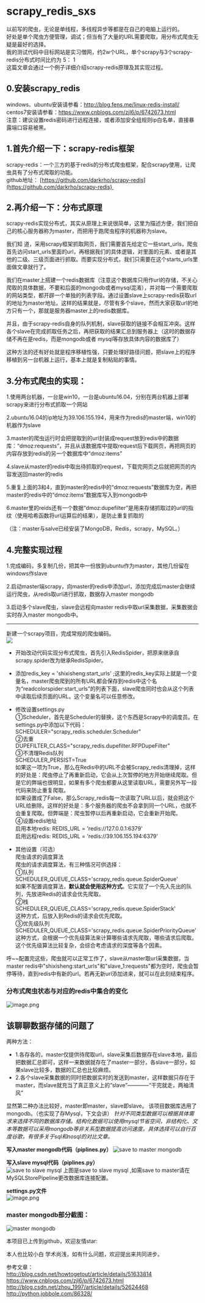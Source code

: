 # scrapy_redis_sxs
以前写的爬虫，无论是单线程，多线程异步等都是在自己的电脑上运行的。  
好处是单个爬虫方便管理，调试；但当有了大量的URL需要爬取，用分布式爬虫无疑是最好的选择。  
我的测试代码中目标网站是实习僧网，约2w个URL，单个scrapy与3个scrapy-redis分布式时间比约为 5： 1  
这篇文章会通过一个例子详细介绍scrapy-redis原理及其实现过程。  
## 0.安装scrapy_redis
windows、ubuntu安装请参看：http://blog.fens.me/linux-redis-install/  
centos7安装请参看：https://www.cnblogs.com/zjl6/p/6742673.html  
注意：建议设置redis密码进行远程连接，或者添加安全组规则ip白名单，直接暴露端口容易被黑。
## 1.首先介绍一下：scrapy-redis框架
scrapy-redis：一个三方的基于redis的分布式爬虫框架，配合scrapy使用，让爬虫具有了分布式爬取的功能。  
github地址： [https://github.com/darkrho/scrapy-redis](https://github.com/darkrho/scrapy-redis) 
## 2.再介绍一下：分布式原理
scrapy-redis实现分布式，其实从原理上来说很简单，这里为描述方便，我们把自己的核心服务器称为master，而把用于跑爬虫程序的机器称为slave。

我们知 道，采用scrapy框架抓取网页，我们需要首先给定它一些start_urls，爬虫首先访问start_urls里面的url，再根据我们的具体逻辑，对里面的元素、或者是其他的二级、三级页面进行抓取。而要实现分布式，我们只需要在这个starts_urls里面做文章就行了。

我们在master上搭建一个redis数据库（注意这个数据库只用作url的存储，不关心爬取的具体数据，不要和后面的mongodb或者mysql混淆），并对每一个需要爬取的网站类型，都开辟一个单独的列表字段。通过设置slave上scrapy-redis获取url的地址为master地址。这样的结果就是，尽管有多个slave，然而大家获取url的地方只有一个，那就是服务器master上的redis数据库。

并且，由于scrapy-redis自身的队列机制，slave获取的链接不会相互冲突。这样各个slave在完成抓取任务之后，再把获取的结果汇总到服务器上（这时的数据存储不再在是redis，而是mongodb或者 mysql等存放具体内容的数据库了）

这种方法的还有好处就是程序移植性强，只要处理好路径问题，把slave上的程序移植到另一台机器上运行，基本上就是复制粘贴的事情。
## 3.分布式爬虫的实现：
1.使用两台机器，一台是win10，一台是ubuntu16.04，分别在两台机器上部署scrapy来进行分布式抓取一个网站

2.ubuntu16.04的ip地址为39.106.155.194，用来作为redis的master端，win10的机器作为slave

3.master的爬虫运行时会把提取到的url封装成request放到redis中的数据库：“dmoz:requests”，并且从该数据库中提取request后下载网页，再把网页的内容存放到redis的另一个数据库中“dmoz:items”

4.slave从master的redis中取出待抓取的request，下载完网页之后就把网页的内容发送回master的redis

5.重复上面的3和4，直到master的redis中的“dmoz:requests”数据库为空，再把master的redis中的“dmoz:items”数据库写入到mongodb中

6.master里的reids还有一个数据“dmoz:dupefilter”是用来存储抓取过的url的指纹（使用哈希函数将url运算后的结果），是防止重复抓取的

（注：master与salve已经安装了MongoDB，Redis，scrapy，MySQL。）


## 4.完整实现过程
1.完成编码，多复制几份，把其中一份放到ubuntu作为master，其他几份留在windows作slave  

2.启动master端scrapy，向master的redis中添加url，添加完成后master会继续运行爬虫，从redis取url进行抓取，数据存入master mongodb  

3.启动多个slave爬虫，slave会远程向master redis中取url采集数据，采集数据会实时存入master mongodb中。  

---
新建一个scrapy项目，完成常规的爬虫编码。  
![](https://upload-images.jianshu.io/upload_images/9136166-01597cdaee575e16.png?imageMogr2/auto-orient/strip%7CimageView2/2/w/1240)

- 开始改动代码实现分布式爬虫，首先引入RedisSpider，把原来继承自scrapy.spider改为继承RedisSpider。

- 添加redis_key = 'shixisheng:start_urls'  ;这里的redis_key实际上就是一个变量名，master爬虫爬到的所有URL都会保存到redis中这个名为“readcolorspider:start_urls”的列表下面，slave爬虫同时也会从这个列表中读取后续页面的URL。这个变量名可以任意修改。
- 修改设置settings.py  
①Scheduler，首先是Scheduler的替换，这个东西是Scrapy中的调度员。在settings.py中添加以下代码：  
SCHEDULER="scrapy_redis.scheduler.Scheduler"  
②去重  
DUPEFILTER_CLASS="scrapy_redis.dupefilter.RFPDupeFilter"  
③不清理Redis队列  
SCHEDULER_PERSIST=True  
如果这一项为True，那么在Redis中的URL不会被Scrapy_redis清理掉，这样的好处是：爬虫停止了再重新启动，它会从上次暂停的地方开始继续爬取。但是它的弊端也很明显，如果有多个爬虫都要从这里读取URL，需要另外写一段代码来防止重复爬取。  
如果设置成了False，那么Scrapy_redis每一次读取了URL以后，就会把这个URL给删除。这样的好处是：多个服务器的爬虫不会拿到同一个URL，也就不会重复爬取。但弊端是：爬虫暂停以后再重新启动，它会重新开始爬。  
④设置redis地址  
启用本地redis:   REDIS_URL = 'redis://127.0.0.1:6379'  
启用远程redis:   REDIS_URL = 'redis://39.106.155.194:6379'  
- 其他设置（可选）  
爬虫请求的调度算法  
爬虫的请求调度算法，有三种情况可供选择：  
①队列  
SCHEDULER_QUEUE_CLASS='scrapy_redis.queue.SpiderQueue'  
如果不配置调度算法，**默认就会使用这种方式**。它实现了一个先入先出的队列，先放进Redis的请求会优先爬取。  
②栈  
SCHEDULER_QUEUE_CLASS='scrapy_redis.queue.SpiderStack'  
这种方式，后放入到Redis的请求会优先爬取。  
③优先级队列  
SCHEDULER_QUEUE_CLASS='scrapy_redis.queue.SpiderPriorityQueue'  
这种方式，会根据一个优先级算法来计算哪些请求先爬取，哪些请求后爬取。这个优先级算法比较复杂，会综合考虑请求的深度等各个因素。  

呼~~配置完这些，爬虫就可以正常工作了，slave从master取url采集数据，当master redis中"shixisheng:start_urls"和"slave_1:requests"都为空时，爬虫会暂停等待，直到redis中有新的url。若再无新url添加进来，就可以在此刻结束程序。

### 分布式爬虫状态与对应的redis中集合的变化
![image.png](https://upload-images.jianshu.io/upload_images/9136166-3e0da60729e6929d.png?imageMogr2/auto-orient/strip%7CimageView2/2/w/1240)



## 该聊聊数据存储的问题了
两种方法：
- 1.各存各的，master仅提供待爬取url，slave采集后数据存在slave本地，最后把数据汇总即可，这样一来数据就存在了master一部分，各slave一部分，如果slave比较多，数据的汇总也比较麻烦。
- 2.各个slave采集数据的同时把数据实时的发送到master，这样数据只存在于master，而slave就充当了真正意义上的“slave”————“干完就走，两袖清风”

显然第二种办法比较好，master即master，slave即slave。
该项目数据库选用了mongodb。（也实现了存Mysql，下文会讲）
*针对不同类型数据可以根据具体需求来选择不同的数据库存储。结构化数据可以使用mysql节省空间，非结构化、文本等数据可以采用mongodb等非关系型数据提高访问速度。具体选择可以自行百度谷歌，有很多关于sql和nosql的对比文章。*

**写入master mongodb代码（piplines.py）**
![save to master mongodb](http://upload-images.jianshu.io/upload_images/9136166-c56dcca5ed6b39f8.png?imageMogr2/auto-orient/strip%7CimageView2/2/w/1240)


**写入slave mysql代码（piplines.py）**  
![save to slave mysql](https://upload-images.jianshu.io/upload_images/9136166-9ae01474747a7b1b.png?imageMogr2/auto-orient/strip%7CimageView2/2/w/1240)
上图是save to slave mysql ,如需save to master请在MySQLStorePipeline更改数据库连接配置。

**settings.py文件**  
![image.png](https://upload-images.jianshu.io/upload_images/9136166-60fda0dd7418d4c0.png?imageMogr2/auto-orient/strip%7CimageView2/2/w/1240)

### master mongodb部分截图：
![master mongodb](https://upload-images.jianshu.io/upload_images/9136166-5617b13694b9bb57.png?imageMogr2/auto-orient/strip%7CimageView2/2/w/1240)

本项目已上传到github，欢迎友情star: 

本人也比较小白  学术尚浅，如有什么问题，欢迎提出来共同进步。



参考文章：  
http://blog.csdn.net/howtogetout/article/details/51633814  
https://www.cnblogs.com/zjl6/p/6742673.html  
http://blog.csdn.net/zhou_1997/article/details/52624468  
http://python.jobbole.com/86328/
